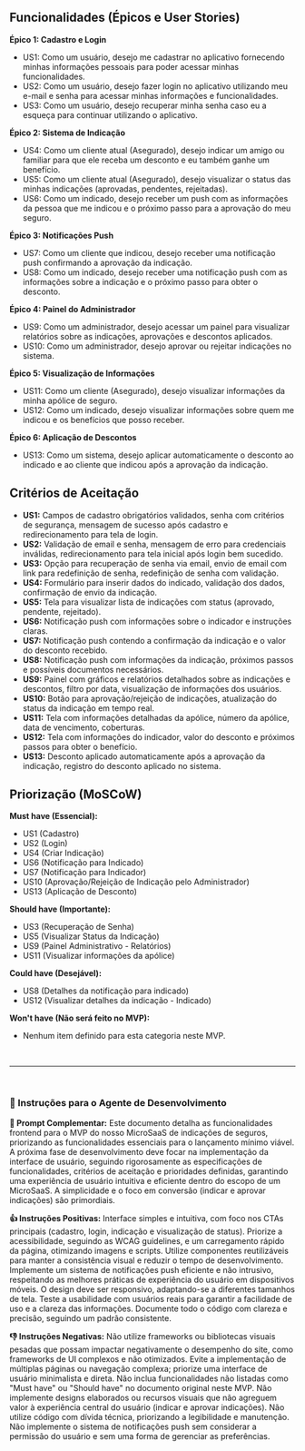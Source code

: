 ## Funcionalidades (Épicos e User Stories)

**Épico 1: Cadastro e Login**

* US1: Como um usuário, desejo me cadastrar no aplicativo fornecendo minhas informações pessoais para poder acessar minhas funcionalidades.
* US2: Como um usuário, desejo fazer login no aplicativo utilizando meu e-mail e senha para acessar minhas informações e funcionalidades.
* US3: Como um usuário, desejo recuperar minha senha caso eu a esqueça para continuar utilizando o aplicativo.


**Épico 2: Sistema de Indicação**

* US4: Como um cliente atual (Asegurado), desejo indicar um amigo ou familiar para que ele receba um desconto e eu também ganhe um benefício.
* US5: Como um cliente atual (Asegurado), desejo visualizar o status das minhas indicações (aprovadas, pendentes, rejeitadas).
* US6: Como um indicado, desejo receber um push com as informações da pessoa que me indicou e o próximo passo para a aprovação do meu seguro.


**Épico 3: Notificações Push**

* US7: Como um cliente que indicou, desejo receber uma notificação push confirmando a aprovação da indicação.
* US8: Como um indicado, desejo receber uma notificação push com as informações sobre a indicação e o próximo passo para obter o desconto.


**Épico 4: Painel do Administrador**

* US9: Como um administrador, desejo acessar um painel para visualizar relatórios sobre as indicações, aprovações e descontos aplicados.
* US10: Como um administrador, desejo aprovar ou rejeitar indicações no sistema.


**Épico 5: Visualização de Informações**

* US11: Como um cliente (Asegurado), desejo visualizar informações da minha apólice de seguro.
* US12: Como um indicado, desejo visualizar informações sobre quem me indicou e os benefícios que posso receber.


**Épico 6: Aplicação de Descontos**

* US13: Como um sistema, desejo aplicar automaticamente o desconto ao indicado e ao cliente que indicou após a aprovação da indicação.


## Critérios de Aceitação

* **US1:** Campos de cadastro obrigatórios validados, senha com critérios de segurança, mensagem de sucesso após cadastro e redirecionamento para tela de login.
* **US2:** Validação de email e senha, mensagem de erro para credenciais inválidas, redirecionamento para tela inicial após login bem sucedido.
* **US3:** Opção para recuperação de senha via email, envio de email com link para redefinição de senha, redefinição de senha com validação.
* **US4:** Formulário para inserir dados do indicado, validação dos dados, confirmação de envio da indicação.
* **US5:** Tela para visualizar lista de indicações com status (aprovado, pendente, rejeitado).
* **US6:** Notificação push com informações sobre o indicador e instruções claras.
* **US7:** Notificação push contendo a confirmação da indicação e o valor do desconto recebido.
* **US8:** Notificação push com informações da indicação, próximos passos e possíveis documentos necessários.
* **US9:** Painel com gráficos e relatórios detalhados sobre as indicações e descontos, filtro por data, visualização de informações dos usuários.
* **US10:** Botão para aprovação/rejeição de indicações, atualização do status da indicação em tempo real.
* **US11:** Tela com informações detalhadas da apólice, número da apólice, data de vencimento, coberturas.
* **US12:** Tela com informações do indicador, valor do desconto e próximos passos para obter o benefício.
* **US13:** Desconto aplicado automaticamente após a aprovação da indicação, registro do desconto aplicado no sistema.


## Priorização (MoSCoW)

**Must have (Essencial):**

* US1 (Cadastro)
* US2 (Login)
* US4 (Criar Indicação)
* US6 (Notificação para Indicado)
* US7 (Notificação para Indicador)
* US10 (Aprovação/Rejeição de Indicação pelo Administrador)
* US13 (Aplicação de Desconto)


**Should have (Importante):**

* US3 (Recuperação de Senha)
* US5 (Visualizar Status da Indicação)
* US9 (Painel Administrativo - Relatórios)
* US11 (Visualizar informações da apólice)


**Could have (Desejável):**

* US8 (Detalhes da notificação para indicado)
* US12 (Visualizar detalhes da indicação - Indicado)


**Won't have (Não será feito no MVP):**

* Nenhum item definido para esta categoria neste MVP.


<br>
<hr>
<br>

### 🧠 Instruções para o Agente de Desenvolvimento

**📝 Prompt Complementar:**
Este documento detalha as funcionalidades frontend para o MVP do nosso MicroSaaS de indicações de seguros, priorizando as funcionalidades essenciais para o lançamento mínimo viável.  A próxima fase de desenvolvimento deve focar na implementação da interface de usuário, seguindo rigorosamente as especificações de funcionalidades, critérios de aceitação e prioridades definidas, garantindo uma experiência de usuário intuitiva e eficiente dentro do escopo de um MicroSaaS.  A simplicidade e o foco em conversão (indicar e aprovar indicações) são primordiais.

**👍 Instruções Positivas:**
Interface simples e intuitiva, com foco nos CTAs principais (cadastro, login, indicação e visualização de status).  Priorize a acessibilidade, seguindo as WCAG guidelines, e um carregamento rápido da página, otimizando imagens e scripts.  Utilize componentes reutilizáveis para manter a consistência visual e reduzir o tempo de desenvolvimento. Implemente um sistema de notificações push eficiente e não intrusivo, respeitando as melhores práticas de experiência do usuário em dispositivos móveis.  O design deve ser responsivo, adaptando-se a diferentes tamanhos de tela.  Teste a usabilidade com usuários reais para garantir a facilidade de uso e a clareza das informações.  Documente todo o código com clareza e precisão, seguindo um padrão consistente.

**👎 Instruções Negativas:**
Não utilize frameworks ou bibliotecas visuais pesadas que possam impactar negativamente o desempenho do site, como frameworks de UI complexos e não otimizados. Evite a implementação de múltiplas páginas ou navegação complexa; priorize uma interface de usuário minimalista e direta.  Não inclua funcionalidades não listadas como "Must have" ou "Should have" no documento original neste MVP. Não implemente designs elaborados ou recursos visuais que não agreguem valor à experiência central do usuário (indicar e aprovar indicações).  Não utilize código com dívida técnica, priorizando a legibilidade e manutenção.  Não implemente o sistema de notificações push sem considerar a permissão do usuário e sem uma forma de gerenciar as preferências.
